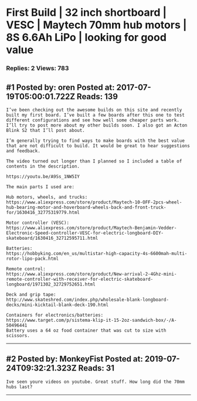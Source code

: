 # First Build &#124; 32 inch shortboard &#124; VESC &#124; Maytech 70mm hub motors &#124; 8S 6.6Ah LiPo &#124; looking for good value

### Replies: 2 Views: 783

## \#1 Posted by: oren Posted at: 2017-07-19T05:00:01.722Z Reads: 139

```
I’ve been checking out the awesome builds on this site and recently built my first board. I’ve built a few boards after this one to test different configurations and see how well some cheaper parts work. I’ll try to post more about my other builds soon. I also got an Acton Blink S2 that I’ll post about.

I’m generally trying to find ways to make boards with the best value that are not difficult to build. It would be great to hear suggestions and feedback.

The video turned out longer than I planned so I included a table of contents in the description.

https://youtu.be/A9Ss_1NW5IY

The main parts I used are:

Hub motors, wheels, and trucks:
https://www.aliexpress.com/store/product/Maytech-10-OFF-2pcs-wheel-hub-bearing-motor-and-hoverboard-wheels-back-and-front-truck-for/1630416_32775319779.html

Motor controller (VESC):
https://www.aliexpress.com/store/product/Maytech-Benjamin-Vedder-Electronic-Speed-controller-VESC-for-electric-longboard-DIY-skateboard/1630416_32712595711.html

Batteries:
https://hobbyking.com/en_us/multistar-high-capacity-4s-6600mah-multi-rotor-lipo-pack.html

Remote control:
https://www.aliexpress.com/store/product/New-arrival-2-4Ghz-mini-remote-controller-with-receiver-for-electric-skateboard-longboard/1971302_32729752651.html

Deck and grip tape:
http://www.skateshred.com/index.php/wholesale-blank-longboard-decks/mini-kicktail-blank-deck-190.html

Containers for electronics/batteries:
https://www.target.com/p/sistema-klip-it-15-2oz-sandwich-box/-/A-50496441
Battery uses a 64 oz food container that was cut to size with scissors.
```

---
## \#2 Posted by: MonkeyFist Posted at: 2019-07-24T09:32:21.323Z Reads: 31

```
Ive seen youre videos on youtube. Great stuff. How long did the 70mm hubs last?
```

---
